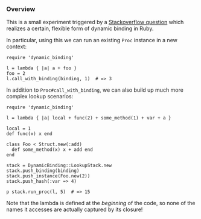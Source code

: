 ### Overview

This is a small experiment triggered by a [Stackoverflow
question](http://stackoverflow.com/questions/10058996/about-changing-binding-of-a-proc-in-ruby)
which realizes a certain, flexible form of dynamic binding in Ruby.

In particular, using this we can run an existing `Proc` instance in a new
context:

    require 'dynamic_binding'

    l = lambda { |a| a + foo }
    foo = 2
    l.call_with_binding(binding, 1)  # => 3

In addition to `Proc#call_with_binding`, we can also build up much more complex
lookup scenarios:

    require 'dynamic_binding'

    l = lambda { |a| local + func(2) + some_method(1) + var + a }

    local = 1
    def func(x) x end

    class Foo < Struct.new(:add)
      def some_method(x) x + add end
    end

    stack = DynamicBinding::LookupStack.new
    stack.push_binding(binding)
    stack.push_instance(Foo.new(2))
    stack.push_hash(:var => 4)

    p stack.run_proc(l, 5)  # => 15

Note that the lambda is defined at the *beginning* of the code, so none of
the names it accesses are actually captured by its closure!
